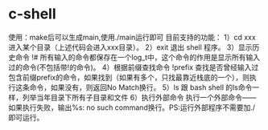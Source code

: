 # c-shell
使用：make后可以生成main,使用./main运行即可
目前支持的功能：
1）cd xxx 
进入某个目录（上述代码会进入xxx目录）。 
2）exit 退出 shell 程序。 
3）显示历史命令  !# 所有输入的命令都保存在一个log_t中，这个命令的作用是显示所有输入过的命令(不包括带!的命令)。
4）根据前缀查找命令 !prefix 查找是否曾经输入过包含前缀prefix的命令，如果找到（如果有多个，只找最靠近栈底的一个），则执行这条命令，如果没有，则返回No Match换行。
5）ls 跟 bash shell 的ls命令一样，列举当年目录下所有子目录和文件
6）执行外部命令 执行一个外部命令——如果执行失败，输出%s: no such command换行。PS:运行外部程序不需要加./即可运行。

